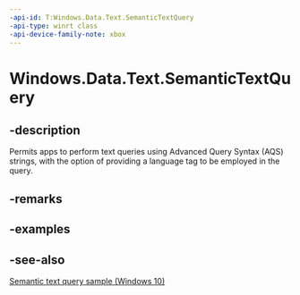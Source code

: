 ```yaml
---
-api-id: T:Windows.Data.Text.SemanticTextQuery
-api-type: winrt class
-api-device-family-note: xbox
---
```


<!-- Class syntax.
public class SemanticTextQuery : Windows.Data.Text.ISemanticTextQuery
-->

# Windows.Data.Text.SemanticTextQuery

## -description

Permits apps to perform text queries using Advanced Query Syntax (AQS) strings, with the option of providing a language tag to be employed in the query.

## -remarks

## -examples

## -see-also

[Semantic text query sample (Windows 10)](https://github.com/Microsoft/Windows-universal-samples/tree/master/Samples/SemanticTextQuery)

